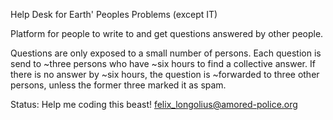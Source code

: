 Help Desk for Earth' Peoples Problems (except IT) 

Platform for people to write to and get questions answered by other people.

Questions are only exposed to a small number of persons.
Each question is send to ~three persons who have ~six hours to find a collective answer.
If there is no answer by ~six hours, the question is ~forwarded to three other persons,
unless the former three marked it as spam.

Status:
Help me coding this beast!
felix_longolius@amored-police.org
